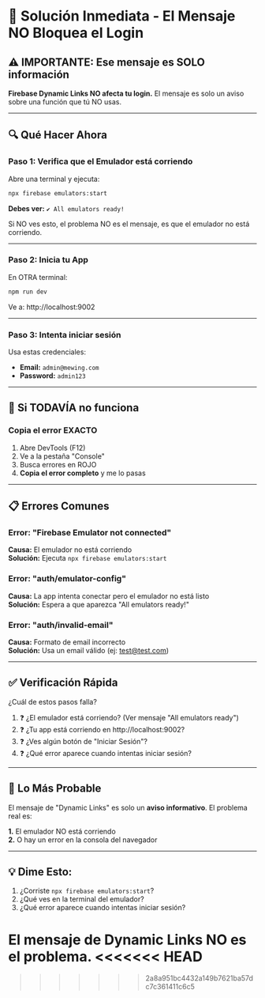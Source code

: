 # 🚨 Solución Inmediata - El Mensaje NO Bloquea el Login

## ⚠️ IMPORTANTE: Ese mensaje es SOLO información

**Firebase Dynamic Links NO afecta tu login.** El mensaje es solo un aviso sobre una función que tú NO usas.

---

## 🔍 Qué Hacer Ahora

### Paso 1: Verifica que el Emulador está corriendo

Abre una terminal y ejecuta:
```bash
npx firebase emulators:start
```

**Debes ver:** `✔ All emulators ready!`

Si NO ves esto, el problema NO es el mensaje, es que el emulador no está corriendo.

---

### Paso 2: Inicia tu App

En OTRA terminal:
```bash
npm run dev
```

Ve a: http://localhost:9002

---

### Paso 3: Intenta iniciar sesión

Usa estas credenciales:
- **Email:** `admin@mewing.com`
- **Password:** `admin123`

---

## 🚨 Si TODAVÍA no funciona

### Copia el error EXACTO

1. Abre DevTools (F12)
2. Ve a la pestaña "Console"
3. Busca errores en ROJO
4. **Copia el error completo** y me lo pasas

---

## 📋 Errores Comunes

### Error: "Firebase Emulator not connected"
**Causa:** El emulador no está corriendo  
**Solución:** Ejecuta `npx firebase emulators:start`

### Error: "auth/emulator-config" 
**Causa:** La app intenta conectar pero el emulador no está listo  
**Solución:** Espera a que aparezca "All emulators ready!"

### Error: "auth/invalid-email"
**Causa:** Formato de email incorrecto  
**Solución:** Usa un email válido (ej: test@test.com)

---

## ✅ Verificación Rápida

¿Cuál de estos pasos falla?

1. ❓ ¿El emulador está corriendo? (Ver mensaje "All emulators ready")
2. ❓ ¿Tu app está corriendo en http://localhost:9002?
3. ❓ ¿Ves algún botón de "Iniciar Sesión"?
4. ❓ ¿Qué error aparece cuando intentas iniciar sesión?

---

## 🎯 Lo Más Probable

El mensaje de "Dynamic Links" es solo un **aviso informativo**. El problema real es:

**1.** El emulador NO está corriendo  
**2.** O hay un error en la consola del navegador

---

## 💡 Dime Esto:

1. ¿Corriste `npx firebase emulators:start`?
2. ¿Qué ves en la terminal del emulador?
3. ¿Qué error aparece cuando intentas iniciar sesión?

**El mensaje de Dynamic Links NO es el problema.**
<<<<<<< HEAD
=======


>>>>>>> 2a8a951bc4432a149b7621ba57dc7c361411c6c5
